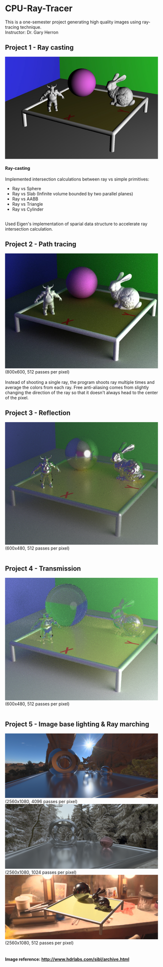 # CPU-Ray-Tracer
This is a one-semester project generating high quality images using ray-tracing technique.<br>
Instructor: Dr. Gary Herron

## Project 1 - Ray casting
![ray_casting](https://github.com/utinyt/CPU-Ray-Tracer/blob/main/output_images/project1_ray_casting.png)<br>
#### Ray-casting
Implemented intersection calculations between ray vs simple primitives:
* Ray vs Sphere
* Ray vs Slab (Infinite volume bounded by two parallel planes)
* Ray vs AABB
* Ray vs Triangle
* Ray vs Cylinder
<br>
Used Eigen's implementation of sparial data structure to accelerate ray intersection calculation.

## Project 2 - Path tracing
![path_tracing](https://github.com/utinyt/CPU-Ray-Tracer/blob/main/output_images/project2_path_tracing.png)<br>
(800x600, 512 passes per pixel)
<br><br>
Instead of shooting a single ray, the program shoots ray multiple times and average the colors from each ray. Free anti-aliasing comes from slightly changing the direction of the ray so that it doesn't always head to the center of the pixel.<br>

## Project 3 - Reflection
![reflection](https://github.com/utinyt/CPU-Ray-Tracer/blob/main/output_images/project3_reflection.png)<br>
(600x480, 512 passes per pixel)
<br><br>

## Project 4 - Transmission
![transmission](https://github.com/utinyt/CPU-Ray-Tracer/blob/main/output_images/project4_transmissionpng.png)<br>
(600x480, 512 passes per pixel)
<br><br>

## Project 5 - Image base lighting & Ray marching
![ibl1](https://github.com/utinyt/CPU-Ray-Tracer/blob/main/output_images/project5_ibl1.png)<br>
(2560x1080, 4096 passes per pixel)<br>
![ibl2](https://github.com/utinyt/CPU-Ray-Tracer/blob/main/output_images/project5_ibl2.png)<br>
(2560x1080, 1024 passes per pixel)<br>
![ibl3](https://github.com/utinyt/CPU-Ray-Tracer/blob/main/output_images/project5_ibl3.png)<br>
(2560x1080, 512 passes per pixel)<br>
<br>



#### Image reference: http://www.hdrlabs.com/sibl/archive.html
